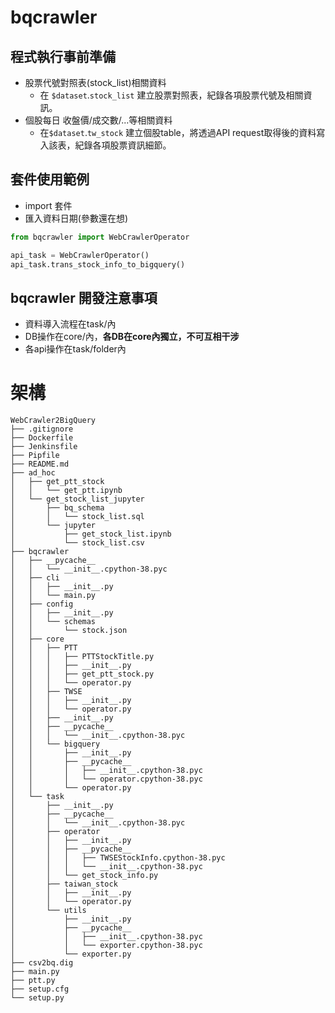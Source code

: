 # bqcrawler

## 程式執行事前準備

- 股票代號對照表(stock_list)相關資料
    * 在 `$dataset`.`stock_list` 建立股票對照表，紀錄各項股票代號及相關資訊。
- 個股每日 收盤價/成交數/...等相關資料
    * 在`$dataset`.`tw_stock` 建立個股table，將透過API request取得後的資料寫入該表，紀錄各項股票資訊細節。

## 套件使用範例

- import 套件
- 匯入資料日期(參數還在想)
```python
from bqcrawler import WebCrawlerOperator

api_task = WebCrawlerOperator()
api_task.trans_stock_info_to_bigquery()
```

## bqcrawler 開發注意事項

- 資料導入流程在task/內
- DB操作在core/內，**各DB在core內獨立，不可互相干涉**
- 各api操作在task/folder內

# 架構
```
WebCrawler2BigQuery
├── .gitignore
├── Dockerfile
├── Jenkinsfile
├── Pipfile
├── README.md
├── ad_hoc
│   ├── get_ptt_stock
│   │   └── get_ptt.ipynb
│   └── get_stock_list_jupyter
│       ├── bq_schema
│       │   └── stock_list.sql
│       └── jupyter
│           ├── get_stock_list.ipynb
│           └── stock_list.csv
├── bqcrawler
│   ├── __pycache__
│   │   └── __init__.cpython-38.pyc
│   ├── cli
│   │   ├── __init__.py
│   │   └── main.py
│   ├── config
│   │   ├── __init__.py
│   │   └── schemas
│   │       └── stock.json
│   ├── core
│   │   ├── PTT
│   │   │   ├── PTTStockTitle.py
│   │   │   ├── __init__.py
│   │   │   ├── get_ptt_stock.py
│   │   │   └── operator.py
│   │   ├── TWSE
│   │   │   ├── __init__.py
│   │   │   └── operator.py
│   │   ├── __init__.py
│   │   ├── __pycache__
│   │   │   └── __init__.cpython-38.pyc
│   │   └── bigquery
│   │       ├── __init__.py
│   │       ├── __pycache__
│   │       │   ├── __init__.cpython-38.pyc
│   │       │   └── operator.cpython-38.pyc
│   │       └── operator.py
│   └── task
│       ├── __init__.py
│       ├── __pycache__
│       │   └── __init__.cpython-38.pyc
│       ├── operator
│       │   ├── __init__.py
│       │   ├── __pycache__
│       │   │   ├── TWSEStockInfo.cpython-38.pyc
│       │   │   └── __init__.cpython-38.pyc
│       │   └── get_stock_info.py
│       ├── taiwan_stock
│       │   ├── __init__.py
│       │   └── operator.py
│       └── utils
│           ├── __init__.py
│           ├── __pycache__
│           │   ├── __init__.cpython-38.pyc
│           │   └── exporter.cpython-38.pyc
│           └── exporter.py
├── csv2bq.dig
├── main.py
├── ptt.py
├── setup.cfg
└── setup.py
```